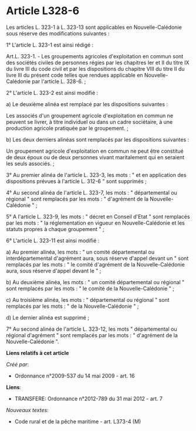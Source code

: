 # Article L328-6

Les articles L. 323-1 à L. 323-13 sont applicables en Nouvelle-Calédonie sous réserve des modifications suivantes : 

1° L'article L. 323-1 est ainsi rédigé : 

Art.L. 323-1. - Les groupements agricoles d'exploitation en commun sont des sociétés civiles de personnes régies par les
chapitres Ier et II du titre IX du livre III du code civil et par les dispositions du chapitre VIII du titre II du livre III
du présent code telles que rendues applicable en Nouvelle-Calédonie par l'article L. 328-6. ; 

2° L'article L. 323-2 est ainsi modifié : 

a) Le deuxième alinéa est remplacé par les dispositions suivantes : 

Les associés d'un groupement agricole d'exploitation en commun ne peuvent se livrer, à titre individuel ou dans un cadre
sociétaire, à une production agricole pratiquée par le groupement.  ; 

b) Les deux derniers alinéas sont remplacés par les dispositions suivantes : 

Un groupement agricole d'exploitation en commun ne peut être constitué de deux époux ou de deux personnes vivant maritalement
qui en seraient les seuls associés. ; 

3° Au premier alinéa de l'article L. 323-3, les mots : " et en application des dispositions prévues à l'article L. 312-6 "
sont supprimés ; 

4° Au second alinéa de l'article L. 323-7, les mots : " départemental ou régional " sont remplacés par les mots : "
d'agrément de la Nouvelle-Calédonie " ; 

5° A l'article L. 323-9, les mots : " décret en Conseil d'Etat " sont remplacés par les mots : " la réglementation en vigueur
en Nouvelle-Calédonie et les statuts propres à chaque groupement " ; 

6° L'article L. 323-11 est ainsi modifié : 

a) Au premier alinéa, les mots : " un comité départemental ou interdépartemental d'agrément aura, sous réserve d'appel devant
un " sont remplacés par les mots : " le comité d'agrément de la Nouvelle-Calédonie aura, sous réserve d'appel devant le " ; 

b) Au deuxième alinéa, les mots : " un comité départemental ou régional " sont remplacés par les mots : " le comité de la
Nouvelle-Calédonie " ; 

c) Au troisième alinéa, les mots : " départemental ou régional " sont remplacés par les mots : " de la Nouvelle-Calédonie
"  ; 

d) Le dernier alinéa est supprimé ; 

7° Au second alinéa de l'article L. 323-12, les mots " départemental ou régional d'agrément " sont remplacés par les mots : "
d'agrément de la Nouvelle-Calédonie ".

**Liens relatifs à cet article**

_Créé par_:

  - Ordonnance n°2009-537 du 14 mai 2009 - art. 16

**Liens**:

  - TRANSFERE: Ordonnance n°2012-789 du 31 mai 2012 - art. 7

_Nouveaux textes_:

  - Code rural et de la pêche maritime - art. L373-4 (M)
